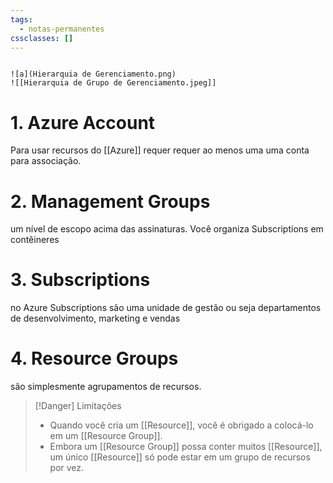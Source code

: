 ```yaml
---
tags:
  - notas-permanentes
cssclasses: []
---
```


```image-layout-a

![a](Hierarquia de Gerenciamento.png)
![[Hierarquia de Grupo de Gerenciamento.jpeg]]

```
# 1. Azure Account
Para usar recursos do [[Azure]] requer requer ao menos uma uma conta para associação. 

# 2. Management Groups
um nível de escopo acima das assinaturas. Você organiza Subscriptions em contêineres

# 3. Subscriptions
no Azure Subscriptions são uma unidade de gestão ou seja departamentos de desenvolvimento, marketing e vendas

# 4. Resource Groups
são simplesmente agrupamentos de recursos. 

> [!Danger] Limitações
>  * Quando você cria um [[Resource]], você é obrigado a colocá-lo em um [[Resource Group]].
>  * Embora um [[Resource Group]] possa conter muitos [[Resource]], um único [[Resource]] só pode estar em um grupo de recursos por vez.
 



